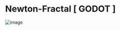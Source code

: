 # Newton-Fractal [ GODOT ]

![image](https://user-images.githubusercontent.com/37984032/155892205-ed899fca-139e-4214-9da3-f313924e57f8.png)
